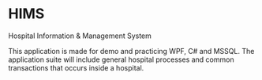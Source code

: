 HIMS
====

Hospital Information &amp; Management System

This application is made for demo and practicing WPF, C# and MSSQL. The application suite will include general hospital processes and common transactions that occurs inside a hospital.
